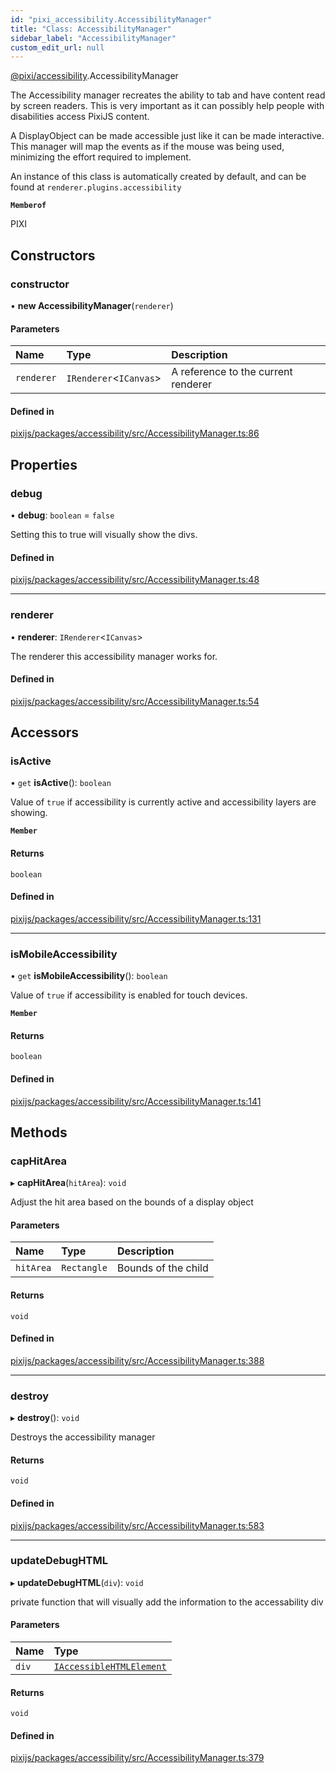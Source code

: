 ```yaml
---
id: "pixi_accessibility.AccessibilityManager"
title: "Class: AccessibilityManager"
sidebar_label: "AccessibilityManager"
custom_edit_url: null
---
```


[@pixi/accessibility](../modules/pixi_accessibility.md).AccessibilityManager

The Accessibility manager recreates the ability to tab and have content read by screen readers.
This is very important as it can possibly help people with disabilities access PixiJS content.

A DisplayObject can be made accessible just like it can be made interactive. This manager will map the
events as if the mouse was being used, minimizing the effort required to implement.

An instance of this class is automatically created by default, and can be found at `renderer.plugins.accessibility`

**`Memberof`**

PIXI

## Constructors

### constructor

• **new AccessibilityManager**(`renderer`)

#### Parameters

| Name | Type | Description |
| :------ | :------ | :------ |
| `renderer` | `IRenderer`<`ICanvas`\> | A reference to the current renderer |

#### Defined in

[pixijs/packages/accessibility/src/AccessibilityManager.ts:86](https://github.com/pixijs/pixijs/blob/2194fe5c5/packages/accessibility/src/AccessibilityManager.ts#L86)

## Properties

### debug

• **debug**: `boolean` = `false`

Setting this to true will visually show the divs.

#### Defined in

[pixijs/packages/accessibility/src/AccessibilityManager.ts:48](https://github.com/pixijs/pixijs/blob/2194fe5c5/packages/accessibility/src/AccessibilityManager.ts#L48)

___

### renderer

• **renderer**: `IRenderer`<`ICanvas`\>

The renderer this accessibility manager works for.

#### Defined in

[pixijs/packages/accessibility/src/AccessibilityManager.ts:54](https://github.com/pixijs/pixijs/blob/2194fe5c5/packages/accessibility/src/AccessibilityManager.ts#L54)

## Accessors

### isActive

• `get` **isActive**(): `boolean`

Value of `true` if accessibility is currently active and accessibility layers are showing.

**`Member`**

#### Returns

`boolean`

#### Defined in

[pixijs/packages/accessibility/src/AccessibilityManager.ts:131](https://github.com/pixijs/pixijs/blob/2194fe5c5/packages/accessibility/src/AccessibilityManager.ts#L131)

___

### isMobileAccessibility

• `get` **isMobileAccessibility**(): `boolean`

Value of `true` if accessibility is enabled for touch devices.

**`Member`**

#### Returns

`boolean`

#### Defined in

[pixijs/packages/accessibility/src/AccessibilityManager.ts:141](https://github.com/pixijs/pixijs/blob/2194fe5c5/packages/accessibility/src/AccessibilityManager.ts#L141)

## Methods

### capHitArea

▸ **capHitArea**(`hitArea`): `void`

Adjust the hit area based on the bounds of a display object

#### Parameters

| Name | Type | Description |
| :------ | :------ | :------ |
| `hitArea` | `Rectangle` | Bounds of the child |

#### Returns

`void`

#### Defined in

[pixijs/packages/accessibility/src/AccessibilityManager.ts:388](https://github.com/pixijs/pixijs/blob/2194fe5c5/packages/accessibility/src/AccessibilityManager.ts#L388)

___

### destroy

▸ **destroy**(): `void`

Destroys the accessibility manager

#### Returns

`void`

#### Defined in

[pixijs/packages/accessibility/src/AccessibilityManager.ts:583](https://github.com/pixijs/pixijs/blob/2194fe5c5/packages/accessibility/src/AccessibilityManager.ts#L583)

___

### updateDebugHTML

▸ **updateDebugHTML**(`div`): `void`

private function that will visually add the information to the
accessability div

#### Parameters

| Name | Type |
| :------ | :------ |
| `div` | [`IAccessibleHTMLElement`](../interfaces/pixi_accessibility.IAccessibleHTMLElement.md) |

#### Returns

`void`

#### Defined in

[pixijs/packages/accessibility/src/AccessibilityManager.ts:379](https://github.com/pixijs/pixijs/blob/2194fe5c5/packages/accessibility/src/AccessibilityManager.ts#L379)
